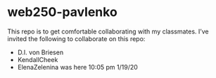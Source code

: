 # web250-pavlenko
This repo is to get comfortable collaborating with my classmates. I’ve invited the following to collaborate on this repo:
- D.I. von Briesen
- KendallCheek
- ElenaZelenina was here 10:05 pm 1/19/20
